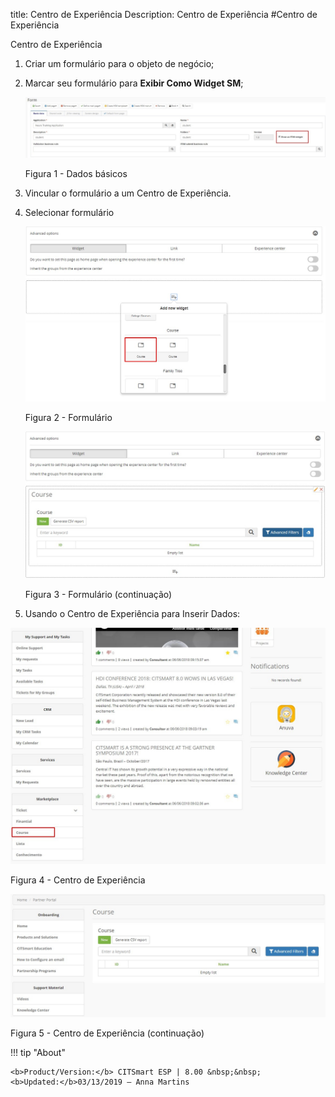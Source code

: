 title: Centro de Experiência
Description: Centro de Experiência
#Centro de Experiência

Centro de Experiência

1.  Criar um formulário para o objeto de negócio;

2.  Marcar seu formulário para **Exibir Como Widget SM**;

    ![basic](images/neuro-sm-5.jpg)

    Figura 1 - Dados básicos

3.  Vincular o formulário a um Centro de Experiência.

4.  Selecionar formulário

    ![basic](images/neuro-sm-6.png)

    Figura 2 - Formulário

    ![basic](images/neuro-sm-7.png)

    Figura 3 - Formulário (continuação)

5.  Usando o Centro de Experiência para Inserir Dados:

![basic](images/neuro-sm-8.png)

Figura 4 - Centro de Experiência


![basic](images/neuro-sm-9.png)

Figura 5 - Centro de Experiência (continuação)


!!! tip "About"

    <b>Product/Version:</b> CITSmart ESP | 8.00 &nbsp;&nbsp;
    <b>Updated:</b>03/13/2019 – Anna Martins
